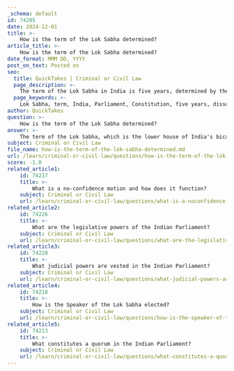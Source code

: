 ```yaml
---
_schema: default
id: 74205
date: 2024-12-01
title: >-
    How is the term of the Lok Sabha determined?
article_title: >-
    How is the term of the Lok Sabha determined?
date_format: MMM DD, YYYY
post_on_text: Posted on
seo:
  title: QuickTakes | Criminal or Civil Law
  page_description: >-
    The term of the Lok Sabha in India is five years, determined by the Constitution, and can be dissolved earlier by the President on the advice of the Council of Ministers, leading to potential early elections.
  page_keywords: >-
    Lok Sabha, term, India, Parliament, Constitution, five years, dissolution, President, Council of Ministers, elections, members, universal adult suffrage
author: QuickTakes
question: >-
    How is the term of the Lok Sabha determined?
answer: >-
    The term of the Lok Sabha, which is the lower house of India's bicameral Parliament, is determined to be five years from the date appointed for its first meeting after general elections. This five-year term is established by the Constitution of India. However, the Lok Sabha can be dissolved before the completion of this term by the President of India, acting on the advice of the Council of Ministers. In such cases, early elections may be held to reconstitute the house.\n\nThe Lok Sabha can have a maximum of 550 members, with 530 representing the states and 20 representing the Union Territories. Currently, the Lok Sabha has 543 seats filled by elected representatives, who are chosen through direct elections by the people of India via universal adult suffrage.\n\nIn summary, the Lok Sabha's term is fixed at five years, but it is subject to dissolution, which can lead to early elections if necessary.
subject: Criminal or Civil Law
file_name: how-is-the-term-of-the-lok-sabha-determined.md
url: /learn/criminal-or-civil-law/questions/how-is-the-term-of-the-lok-sabha-determined
score: -1.0
related_article1:
    id: 74217
    title: >-
        What is a no-confidence motion and how does it function?
    subject: Criminal or Civil Law
    url: /learn/criminal-or-civil-law/questions/what-is-a-noconfidence-motion-and-how-does-it-function
related_article2:
    id: 74226
    title: >-
        What are the legislative powers of the Indian Parliament?
    subject: Criminal or Civil Law
    url: /learn/criminal-or-civil-law/questions/what-are-the-legislative-powers-of-the-indian-parliament
related_article3:
    id: 74228
    title: >-
        What judicial powers are vested in the Indian Parliament?
    subject: Criminal or Civil Law
    url: /learn/criminal-or-civil-law/questions/what-judicial-powers-are-vested-in-the-indian-parliament
related_article4:
    id: 74218
    title: >-
        How is the Speaker of the Lok Sabha elected?
    subject: Criminal or Civil Law
    url: /learn/criminal-or-civil-law/questions/how-is-the-speaker-of-the-lok-sabha-elected
related_article5:
    id: 74213
    title: >-
        What constitutes a quorum in the Indian Parliament?
    subject: Criminal or Civil Law
    url: /learn/criminal-or-civil-law/questions/what-constitutes-a-quorum-in-the-indian-parliament
---
```


&nbsp;